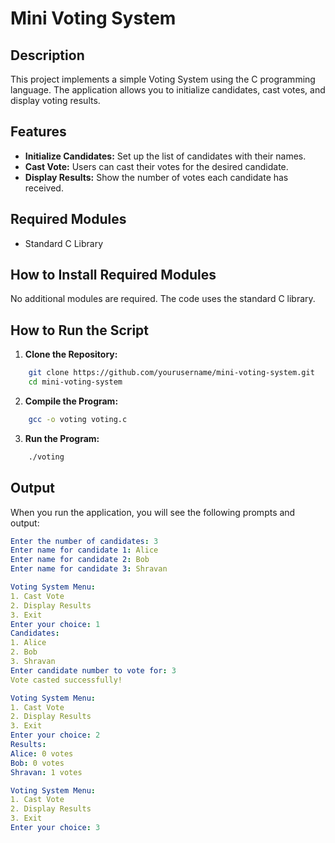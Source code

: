 # Mini Voting System

## Description

This project implements a simple Voting System using the C programming language. The application allows you to initialize candidates, cast votes, and display voting results.

## Features

- **Initialize Candidates:** Set up the list of candidates with their names.
- **Cast Vote:** Users can cast their votes for the desired candidate.
- **Display Results:** Show the number of votes each candidate has received.

## Required Modules

- Standard C Library

## How to Install Required Modules

No additional modules are required. The code uses the standard C library.

## How to Run the Script

1. **Clone the Repository:**

```sh
    git clone https://github.com/yourusername/mini-voting-system.git
    cd mini-voting-system
```

2. **Compile the Program:**

```sh
    gcc -o voting voting.c
```

3. **Run the Program:**

```sh
    ./voting
```

## Output

When you run the application, you will see the following prompts and output:
```yaml
Enter the number of candidates: 3
Enter name for candidate 1: Alice
Enter name for candidate 2: Bob
Enter name for candidate 3: Shravan

Voting System Menu:
1. Cast Vote
2. Display Results
3. Exit
Enter your choice: 1
Candidates:
1. Alice
2. Bob
3. Shravan
Enter candidate number to vote for: 3
Vote casted successfully!

Voting System Menu:
1. Cast Vote
2. Display Results
3. Exit
Enter your choice: 2
Results:
Alice: 0 votes
Bob: 0 votes
Shravan: 1 votes

Voting System Menu:
1. Cast Vote
2. Display Results
3. Exit
Enter your choice: 3
```

